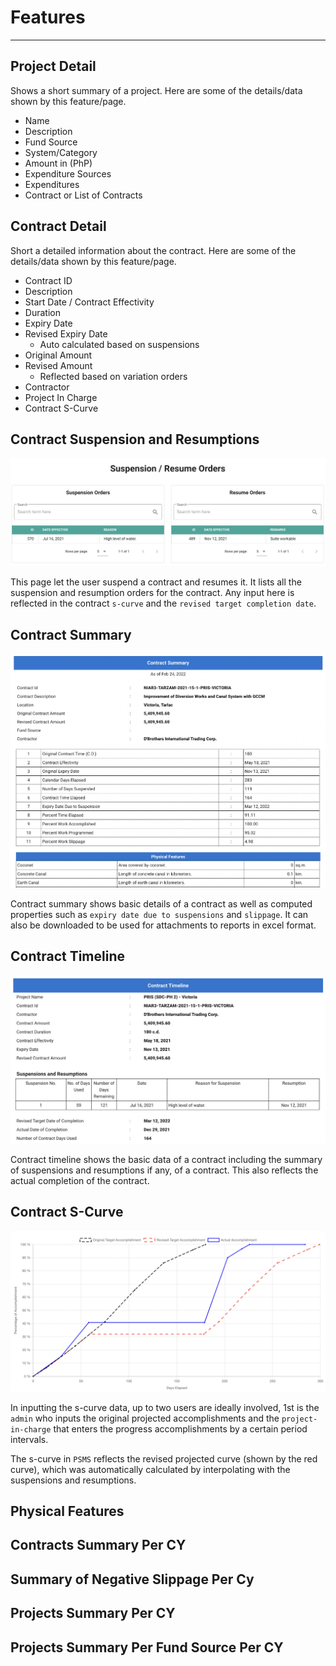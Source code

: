 # Features
--- 
## Project Detail

Shows a short summary of a project. Here are some of the details/data shown by this feature/page.

- Name
- Description
- Fund Source
- System/Category
- Amount in (PhP)
- Expenditure Sources
- Expenditures
- Contract or List of Contracts


## Contract Detail

Short a detailed information about the contract. Here are some of the details/data shown by this feature/page.

- Contract ID
- Description
- Start Date / Contract Effectivity
- Duration
- Expiry Date
- Revised Expiry Date
    - Auto calculated based on suspensions
- Original Amount
- Revised Amount
    - Reflected based on variation orders
- Contractor
- Project In Charge
- Contract S-Curve

## Contract Suspension and Resumptions

![Suspension and Resumption](img/suspension-resumption.png)

This page let the user suspend a contract and resumes it. It lists all the suspension and resumption orders for the contract. Any input here is reflected in the contract `s-curve` and the `revised target completion date`.

## Contract Summary

![Contract Summary](img/contract-summary.png)

Contract summary shows basic details of a contract as well as computed properties such as `expiry date due to suspensions` and `slippage`. It can also be downloaded to be used for attachments to reports in excel format.

## Contract Timeline

![Contract Timeline](img/contract-timeline.png)

Contract timeline shows the basic data of a contract including the summary of suspensions and resumptions if any, of a contract. This also reflects the actual completion of the contract.

## Contract S-Curve

![S-Curve Sample](img/s-curve-sample.png)

In inputting the s-curve data, up to two users are ideally involved, 1st is the `admin` who inputs the original projected accomplishments and the `project-in-charge` that enters the progress accomplishments by a certain period intervals.

The s-curve in `PSMS` reflects the revised projected curve (shown by the red curve), which was automatically calculated by interpolating with the suspensions and resumptions.

## Physical Features



## Contracts Summary Per CY


## Summary of Negative Slippage Per Cy


## Projects Summary Per CY


## Projects Summary Per Fund Source Per CY